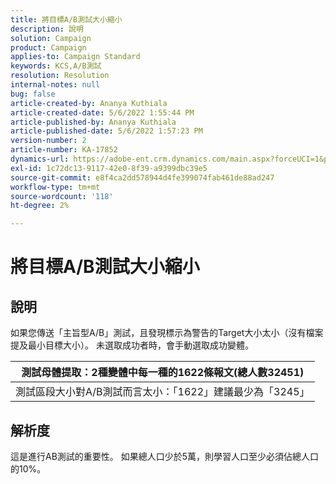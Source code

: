 ```yaml
---
title: 將目標A/B測試大小縮小
description: 說明
solution: Campaign
product: Campaign
applies-to: Campaign Standard
keywords: KCS,A/B測試
resolution: Resolution
internal-notes: null
bug: false
article-created-by: Ananya Kuthiala
article-created-date: 5/6/2022 1:55:44 PM
article-published-by: Ananya Kuthiala
article-published-date: 5/6/2022 1:57:23 PM
version-number: 2
article-number: KA-17852
dynamics-url: https://adobe-ent.crm.dynamics.com/main.aspx?forceUCI=1&pagetype=entityrecord&etn=knowledgearticle&id=6720ed34-44cd-ec11-a7b5-0022480b639b
exl-id: 1c72dc13-9117-42e0-8f39-a9399dbc39e5
source-git-commit: e8f4ca2dd578944d4fe399074fab461de88ad247
workflow-type: tm+mt
source-wordcount: '118'
ht-degree: 2%

---
```


# 將目標A/B測試大小縮小

## 說明


如果您傳送「主旨型A/B」測試，且發現標示為警告的Target大小太小（沒有檔案提及最小目標大小）。 未選取成功者時，會手動選取成功變體。




| 測試母體提取：2種變體中每一種的1622條報文(總人數32451) |
| --- |
| 測試區段大小對A/B測試而言太小：「1622」建議最少為「3245」 |



## 解析度


這是進行AB測試的重要性。 如果總人口少於5萬，則學習人口至少必須佔總人口的10%。
